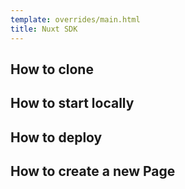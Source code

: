 ```yaml
---
template: overrides/main.html
title: Nuxt SDK
---
```


## How to clone

## How to start locally

## How to deploy

##  How to create a new Page